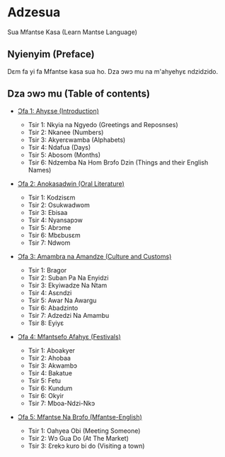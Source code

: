 # Adzesua

Sua Mfantse Kasa (Learn Mantse Language)

## Nyienyim (Preface)

Dɛm fa yi fa Mfantse kasa sua ho. Dza ɔwɔ mu na m'ahyehyɛ ndzidzido.

## Dza ɔwɔ mu (Table of contents)

+ [Ɔfa 1: Ahyɛse (Introduction)](ahyɛse)
    - Tsir 1: Nkyia na Ngyedo (Greetings and Reposnses)
    - Tsir 2: Nkanee (Numbers)
    - Tsir 3: Akyerɛwamba (Alphabets)
    - Tsir 4: Ndafua (Days)
    - Tsir 5: Abosom (Months)
    - Tsir 6: Ndzemba Na Hom Brɔfo Dzin (Things and their English Names)

+ [Ɔfa 2: Anokasadwin (Oral Literature)](anokasadwin)
    - Tsir 1: Kodzisɛm
    - Tsir 2: Osukwadwom
    - Tsir 3: Ebisaa
    - Tsir 4: Nyansapɔw
    - Tsir 5: Abrɔme
    - Tsir 6: Mbɛbusɛm
    - Tsir 7: Ndwom

+ [Ɔfa 3: Amambra na Amandze (Culture and Customs)](amambra)
    - Tsir 1: Bragor
    - Tsir 2: Suban Pa Na Enyidzi
    - Tsir 3: Ekyiwadze Na Ntam
    - Tsir 4: Asɛndzi
    - Tsir 5: Awar Na Awargu
    - Tsir 6: Abadzinto
    - Tsir 7: Adzedzi Na Amambu
    - Tsir 8: Eyiyɛ

+ [Ɔfa 4: Mfantsefo Afahyɛ (Festivals)](afahyɛ)
    - Tsir 1: Aboakyer
    - Tsir 2: Ahobaa
    - Tsir 3: Akwambɔ
    - Tsir 4: Bakatue
    - Tsir 5: Fetu
    - Tsir 6: Kundum
    - Tsir 6: Okyir
    - Tsir 7: Mboa-Ndzi-Nkɔ

+ [Ɔfa 5: Mfantse Na Brɔfo (Mfantse-English)](brɔfo)
    - Tsir 1: Oahyea Obi (Meeting Someone)
    - Tsir 2: Wɔ Gua Do (At The Market)
    - Tsir 3: Ɛrekɔ kuro bi do (Visiting a town)
